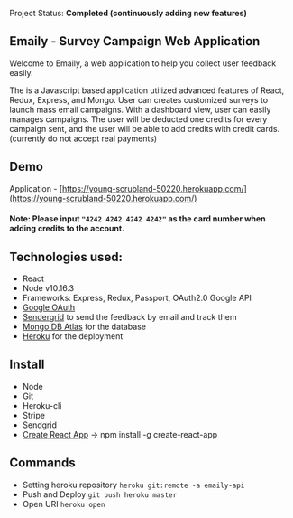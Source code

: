 Project Status: **Completed (continuously adding new features)**

## Emaily - Survey Campaign Web Application
Welcome to Emaily, a web application to help you collect user feedback easily. 

The is a Javascript based application utilized advanced features of React, Redux, Express, and Mongo.
User can creates customized surveys to launch mass email campaigns. With a dashboard view, user can easily manages campaigns. The user will be deducted one credits for every campaign sent, and the user will be able to add credits with credit cards. (currently do not accept real payments)

## Demo

Application - [https://young-scrubland-50220.herokuapp.com/](https://young-scrubland-50220.herokuapp.com/)

#### Note: Please input `"4242 4242 4242 4242"` as the card number when adding credits to the account.

## Technologies used:
- React
- Node v10.16.3
- Frameworks: Express, Redux, Passport, OAuth2.0 Google API
- [Google OAuth](https://console.developers.google.com)
- [Sendergrid](https://sendgrid.com/) to send the feedback by email and track them
- [Mongo DB Atlas](https://www.mongodb.com/cloud/atlas) for the database
- [Heroku](https://www.heroku.com/) for the deployment 

## Install
* Node
* Git
* Heroku-cli
* Stripe
* Sendgrid
* [Create React App](https://github.com/facebook/create-react-app) ->  npm install -g create-react-app

## Commands

* Setting heroku repository `heroku git:remote -a emaily-api`
* Push and Deploy `git push heroku master`
* Open URI `heroku open`

